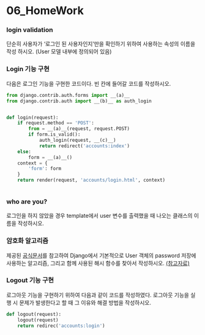 # 06_HomeWork

### login validation

단순히 사용자가 ‘로그인 된 사용자인지’만을 확인하기 위하여 사용하는 속성의 이름을 작성 하시오. (User 모델 내부에 정의되어 있음) 



### Login 기능 구현

다음은 로그인 기능을 구현한 코드이다. 빈 칸에 들어갈 코드를 작성하시오.

```python
from django.contrib.auth.forms import __(a)__
from django.contrib.auth import __(b)__ as auth_login


def login(request):
    if request.method == 'POST':
        from = __(a)__(request, request.POST)
        if form.is_valid():
            auth_login(request, __(c)__)
            return redirect('accounts:index')
    else:
        form = __(a)__()
    context = {
        'form': form
    }
    return render(request, 'accounts/login.html', context)
            
```



### who are you?

로그인을 하지 않았을 경우 template에서 user 변수를 출력했을 때 나오는 클래스의 이름을 작성하시오.



### 암호화 알고리즘

제공된 [공식문서](https://docs.djangoproject.com/en/3.2/topics/auth/passwords/)를 참고하여 Django에서 기본적으로 User 객체의 password 저장에 사용하는 알고리즘, 그리고 함께 사용된 해시 함수를 찾아서 작성하시오. [(참고자료)](https://d2.naver.com/helloworld/318732)



### Logout 기능 구현

로그아웃 기능을 구현하기 위하여 다음과 같이 코드를 작성하였다. 로그아웃 기능을 실행 시 문제가 발생한다고 할 때 그 이유와 해결 방법을 작성하시오.

```python
def logout(request):
    logout(request)
    return redirec('accounts:login')
```

